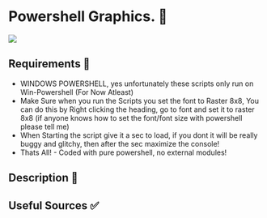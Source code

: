 # Powershell Graphics. 🎦
![](https://img.shields.io/badge/ASCII_GRAPHICS-_Made_By_Jh1sc-purple?style=for-the-badge)


## Requirements 🧹
- WINDOWS POWERSHELL, yes unfortunately these scripts only run on Win-Powershell (For Now Atleast)
- Make Sure when you run the Scripts you set the font to Raster 8x8, You can do this by Right clicking the heading, go to font and set it to raster 8x8 (if anyone knows how to set the font/font size with powershell please tell me)
- When Starting the script give it a sec to load, if you dont it will be really buggy and glitchy, then after the sec maximize the console!
- Thats All! - Coded with pure powershell, no external modules!


## Description 📶



## Useful Sources ✅



